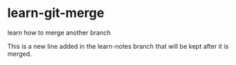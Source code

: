 # learn-git-merge
learn how to merge another branch 

This is a new line added in the learn-notes branch that will be kept after it is merged.
